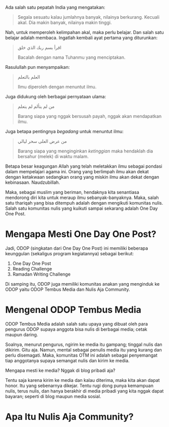 Ada salah satu pepatah India yang mengatakan:

> Segala sesuatu kalau jumlahnya banyak, nilainya berkurang. Kecuali akal. Dia makin banyak, nilainya makin tinggi.

Nah, untuk memperoleh kelimpahan akal, maka perlu belajar. Dan salah satu belajar adalah membaca. Ingatlah kembali ayat pertama yang diturunkan:

> اقرأ بسم ربك الذي خلق
>
> Bacalah dengan nama Tuhanmu yang menciptakan.

Rasulullah pun menyampaikan:

> العلم بالتعلم
>
> Ilmu diperoleh dengan menuntut ilmu.

Juga didukung oleh berbagai pernyataan ulama:

> من لم يتألم لم يتعلم
>
> Barang siapa yang nggak bersusah payah, nggak akan mendapatkan ilmu.

Juga betapa pentingnya _begadang_ untuk menuntut ilmu:

> من عرض العلى سحر ليالي
>
> Barang siapa yang menginginkan _ketinggian_ maka hendaklah dia bersahur (melek) di waktu malam.

Betapa besar keagungan Allah yang telah meletakkan ilmu sebagai pondasi dalam mempelajari agama ini. Orang yang berlimpah ilmu akan dekat dengan ketakwaan sedangkan orang yang miskin ilmu akan dekat dengan kebinasaan. Naudzubillah.

Maka, sebagai muslim yang beriman, hendaknya kita senantiasa mendorong diri kita untuk meraup ilmu sebanyak-banyaknya. Maka, salah satu thariqah yang bisa ditempuh adalah dengan mengikuti komunitas nulis. Salah satu komunitas nulis yang kuikuti sampai sekarang adalah One Day One Post.

# Mengapa Mesti One Day One Post?

Jadi, ODOP (singkatan dari One Day One Post) ini memiliki beberapa keunggulan (sekaligus program kegiatannya) sebagai berikut:

1. One Day One Post
2. Reading Challenge
3. Ramadan Writing Challenge

Di samping itu, ODOP juga memiliki komunitas anakan yang menginduk ke ODOP yaitu ODOP Tembus Media dan Nulis Aja Community.

# Mengenal ODOP Tembus Media

ODOP Tembus Media adalah salah satu upaya yang dibuat oleh para pengurus ODOP supaya anggota bisa nulis di berbagai media; cetak maupun daring.

Soalnya, menurut pengurus, ngirim ke media itu gampang; tinggal nulis dan dikirim. Gitu aja. Namun, mental sebagai penulis media itu yang kurang dan perlu disemagati. Maka, komunitas OTM ini adalah sebagai penyemangat tiap anggotanya supaya semangat nulis dan kirim ke media.

Mengapa mesti ke media? Nggak di blog pribadi aja?

Tentu saja karena kirim ke media dan kalau diterima, maka kita akan dapat honor. Itu yang sebenarnya dikejar. Tentu rugi dong punya kemampuan nulis, terus nulis, dan hanya berakhir di media pribadi yang kita nggak dapat bayaran; seperti di blog maupun media sosial.

# Apa Itu Nulis Aja Community?
